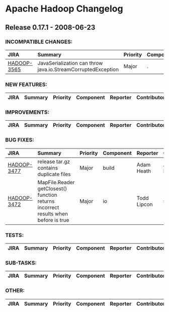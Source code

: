 # Apache Hadoop Changelog

## Release 0.17.1 - 2008-06-23

### INCOMPATIBLE CHANGES:

| JIRA | Summary | Priority | Component | Reporter | Contributor |
|:---- |:---- | :--- |:---- |:---- |:---- |
| [HADOOP-3565](https://issues.apache.org/jira/browse/HADOOP-3565) | JavaSerialization can throw java.io.StreamCorruptedException |  Major | . | Tom White | Tom White |


### NEW FEATURES:

| JIRA | Summary | Priority | Component | Reporter | Contributor |
|:---- |:---- | :--- |:---- |:---- |:---- |


### IMPROVEMENTS:

| JIRA | Summary | Priority | Component | Reporter | Contributor |
|:---- |:---- | :--- |:---- |:---- |:---- |


### BUG FIXES:

| JIRA | Summary | Priority | Component | Reporter | Contributor |
|:---- |:---- | :--- |:---- |:---- |:---- |
| [HADOOP-3477](https://issues.apache.org/jira/browse/HADOOP-3477) | release tar.gz contains duplicate files |  Major | build | Adam Heath | Adam Heath |
| [HADOOP-3472](https://issues.apache.org/jira/browse/HADOOP-3472) | MapFile.Reader getClosest() function returns incorrect results when before is true |  Major | io | Todd Lipcon | stack |


### TESTS:

| JIRA | Summary | Priority | Component | Reporter | Contributor |
|:---- |:---- | :--- |:---- |:---- |:---- |


### SUB-TASKS:

| JIRA | Summary | Priority | Component | Reporter | Contributor |
|:---- |:---- | :--- |:---- |:---- |:---- |


### OTHER:

| JIRA | Summary | Priority | Component | Reporter | Contributor |
|:---- |:---- | :--- |:---- |:---- |:---- |


